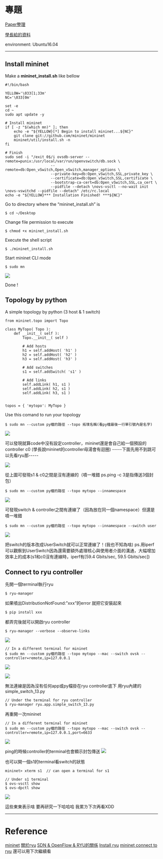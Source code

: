# 專題
[Paper整理](https://hackmd.io/Fq5o31EQQliAY54WgkYcvg)

[學長給的資料](https://docs.google.com/document/d/1ucqct4lsmxJE6i8rB_9eYuLanlIWblezPtq7oYBUnAk/edit?fbclid=IwAR1y2gBj2L1MAvGt0fUNzocb13VW-_Nci1zNYDES0GbQco7MpHmscsudnxU)

environment: Ubuntu16.04

---

## Install mininet
Make a  **mininet_install.sh**  like bellow
```
#!/bin/bash

YELLOW='\033[1;33m'
NC='\033[0m'

set -e
cd ~
sudo apt update -y

# Install mininet
if [ -z "$(which mn)" ]; then
    echo -e "${YELLOW}[*] Begin to install mininet...${NC}"
    git clone git://github.com/mininet/mininet
    mininet/util/install.sh -n
fi

# Finish
sudo sed -i "/exit 0$/i ovsdb-server --remote=punix:/usr/local/var/run/openvswitch/db.sock \
                     --remote=db:Open_vSwitch,Open_vSwitch,manager_options \
                     --private-key=db:Open_vSwitch,SSL,private_key \
                     --certificate=db:Open_vSwitch,SSL,certificate \
                     --bootstrap-ca-cert=db:Open_vSwitch,SSL,ca_cert \
                     --pidfile --detach \novs-vsctl --no-wait init \novs-vswitchd --pidfile --detach" /etc/rc.local
echo -e "${YELLOW}*** Installation Finished! ***${NC}"
```
Go to directory where the “mininet_install.sh” is
```
$ cd ~/Desktop
```
Change file permission to execute
```
$ chmod +x mininet_install.sh
```
Execute the shell script
```
$ ./mininet_install.sh
```
Start mininet CLI mode
```
$ sudo mn
```
![](https://i.imgur.com/1WxIbcx.png)

Done !

## Topology by python
A simple topology by python (3 host & 1 switch)
```
from mininet.topo import Topo

class MyTopo( Topo ):
    def __init__( self ):
        Topo.__init__( self )

        # Add hosts
        h1 = self.addHost( 'h1' )
        h2 = self.addHost( 'h2' )
        h3 = self.addHost( 'h3' )

        # Add switches
        s1 = self.addSwitch( 's1' )
        
        # Add links
        self.addLink( h1, s1 )
        self.addLink( h2, s1 )
        self.addLink( h3, s1 )


topos = { 'mytopo': MyTopo }
```
Use this comand to run your topology
```
$ sudo mn --custom py檔的路徑 --topo 拓墣名稱(看py檔最後一行單引號內是名字)
```
![](https://i.imgur.com/ReCmG6r.png)

可以發現就算code中沒有設定controller，mininet還是會自己給一個預設的controller c0
(學長說mininet的controller母湯會有迴圈) -----下面先用不到跳可以先看ryu那-----

![](https://i.imgur.com/3G5lvxT.png)

從上圖可發現s1 & c0之間是沒有連線的（噴一堆錯 ps.ping -c 3是指傳送3個封包）
```
$ sudo mn --custom py檔的路徑 --topo mytopo --innamespace
```
![](https://i.imgur.com/qlk4hM8.png)

可發現switch & controller之間有連線了（因為放在同一個namespace）但還是噴一堆錯
```
$ sudo mn --custom py檔的路徑 --topo mytopo --innamespace --switch user
```
![](https://i.imgur.com/a4dNRB2.png)

把switch的版本改成UserSwitch就可以正常連線了！(我也不知為啥)
ps.用iperf可以觀察到UserSwitch因為還需要額外處理核心與使用者介面的溝通，大幅增加效率上的成本(s1和c0沒有連線時，iperf有[59.4 Gbits/sec, 59.5 Gbits/sec])

## Connect to ryu controller
先開一個terminal執行ryu
```
$ ryu-manager
```
如果噴出DistributionNotFound:”xxx”的error
就把它安裝起來
```
$ pip install xxx
```
都弄完後就可以開啟ryu controller
```
$ ryu-manager --verbose --observe-links
```
![](https://i.imgur.com/pp4qlsZ.png)
```
// In a different terminal for mininet
$ sudo mn --custom py檔的路徑 --topo mytopo --mac --switch ovsk --controller=remote,ip=127.0.0.1
```
![](https://i.imgur.com/zeuNDxh.png)

![](https://i.imgur.com/uRML0Dx.png)

無法連線是因為沒有任何app或py檔掛在ryu controller底下
用ryu內建的simple_switch_13.py
```
// Under the terminal for ryu controller
$ ryu-manager ryu.app.simple_switch_13.py
```
再重開一次mininet
```
// In a different terminal for mininet
$ sudo mn --custom py檔的路徑 --topo mytopo --mac --switch ovsk --controller=remote,ip=127.0.0.1,port=6633
```
![](https://i.imgur.com/JynK1A0.png)

ping的時候controller的terminal也會顯示封包傳送
![](https://i.imgur.com/5NojYzg.png)

也可以開一個s1的terminal看switch的狀態
```
mininet> xterm s1  // can open a terminal for s1
```
```
// Under s1 terminal
$ ovs-vsctl show
$ ovs-dpctl show
```
![](https://i.imgur.com/Z2NWGnj.png)

這些東東表示啥 要再研究一下哈哈哈 我累ㄌ下次再看XDD

---
# Reference
[mininet](https://ting-kuan.blog/2017/11/09/【mininet指令介紹】/)
[關於ryu](https://osrg.github.io/ryu-book/zh_tw/html/switching_hub.html#id5)
[SDN & OpenFlow & RYU的關係](https://joechang0113.github.io/2019/11/18/Learning-SDN.html)
[Install ryu](https://ting-kuan.blog/2017/11/05/【ryu介紹與安裝（利用pip安裝）-on-ubuntu-16-04】/)
[mininet connect to ryu](https://github.com/YanHaoChen/Learning-SDN/tree/master/Mininet/MininetConnectRyu) 還可以用下次繼續看



